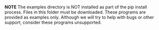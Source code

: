 __NOTE__ The examples directory is NOT installed as part of the pip install process. Files in this folder must be downloaded. These programs are provided as examples only. Although we will try to help with bugs or other support, consider these programs unsupported.
